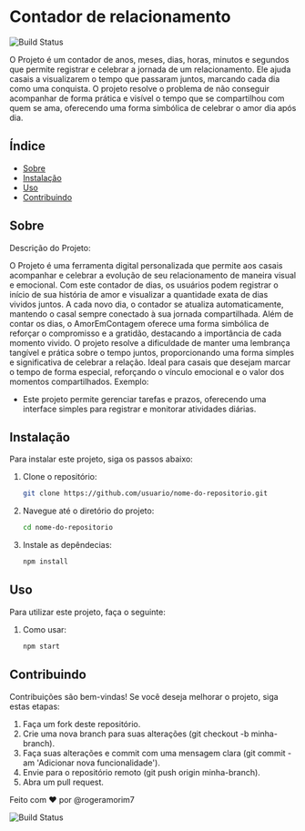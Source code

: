 # Contador de relacionamento

![Build Status](https://img.shields.io/github/workflow/status/usuario/repositorio/Workflow-Name)

O Projeto é um contador de anos, meses, dias, horas, minutos e segundos que permite registrar e celebrar a jornada de um relacionamento. Ele ajuda casais a visualizarem o tempo que passaram juntos, marcando cada dia como uma conquista. O projeto resolve o problema de não conseguir acompanhar de forma prática e visível o tempo que se compartilhou com quem se ama, oferecendo uma forma simbólica de celebrar o amor dia após dia.

## Índice

- [Sobre](#sobre)
- [Instalação](#instalação)
- [Uso](#uso)
- [Contribuindo](#contribuindo)

## Sobre

Descrição do Projeto:

O Projeto é uma ferramenta digital personalizada que permite aos casais acompanhar e celebrar a evolução de seu relacionamento de maneira visual e emocional. Com este contador de dias, os usuários podem registrar o início de sua história de amor e visualizar a quantidade exata de dias vividos juntos. A cada novo dia, o contador se atualiza automaticamente, mantendo o casal sempre conectado à sua jornada compartilhada.
Além de contar os dias, o AmorEmContagem oferece uma forma simbólica de reforçar o compromisso e a gratidão, destacando a importância de cada momento vivido. O projeto resolve a dificuldade de manter uma lembrança tangível e prática sobre o tempo juntos, proporcionando uma forma simples e significativa de celebrar a relação. Ideal para casais que desejam marcar o tempo de forma especial, reforçando o vínculo emocional e o valor dos momentos compartilhados.
Exemplo:
- Este projeto permite gerenciar tarefas e prazos, oferecendo uma interface simples para registrar e monitorar atividades diárias.

## Instalação

Para instalar este projeto, siga os passos abaixo:

1. Clone o repositório:
   ```bash
   git clone https://github.com/usuario/nome-do-repositorio.git

2. Navegue até o diretório do projeto:
   ```bash
   cd nome-do-repositorio
3. Instale as depêndecias:
   ```bash
   npm install

## Uso

Para utilizar este projeto, faça o seguinte:

1. Como usar:
   ```bash
   npm start

## Contribuindo
Contribuições são bem-vindas! Se você deseja melhorar o projeto, siga estas etapas:

1. Faça um fork deste repositório.
2. Crie uma nova branch para suas alterações (git checkout -b minha-branch).
3. Faça suas alterações e commit com uma mensagem clara (git commit -am 'Adicionar nova funcionalidade').
4. Envie para o repositório remoto (git push origin minha-branch).
5. Abra um pull request.


Feito com ❤️ por @rogeramorim7

![Build Status](https://img.shields.io/github/workflow/status/usuario/repositorio/Workflow-Name?style=plastic)









   




